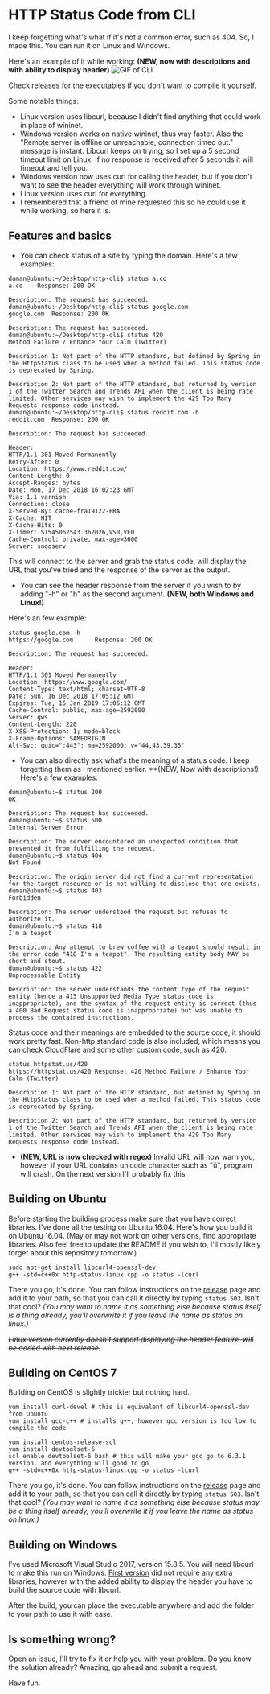 # HTTP Status Code from CLI

I keep forgetting what's what if it's not a common error, such as 404. So, I made this. You can run it on Linux and Windows.

Here's an example of it while working: **(NEW, now with descriptions and with ability to display header)**
![GIF of CLI](https://i.imgur.com/UW4RGXf.gif)

Check [releases](https://github.com/tkduman/cli-http-status-code/releases) for the executables if you don't want to compile it yourself.

Some notable things:
* Linux version uses libcurl, because I didn't find anything that could work in place of wininet.
* Windows version works on native wininet, thus way faster. Also the "Remote server is offline or unreachable, connection timed out." message is instant. Libcurl keeps on trying, so I set up a 5 second timeout limit on Linux. If no response is received after 5 seconds it will timeout and tell you.
* Windows version now uses curl for calling the header, but if you don't want to see the header everything will work through wininet.
* Linux version uses curl for everything.
* I remembered that a friend of mine requested this so he could use it while working, so here it is.

## Features and basics

* You can check status of a site by typing the domain.
Here's a few examples:
```console
duman@ubuntu:~/Desktop/http-cli$ status a.co
a.co	Response: 200 OK

Description: The request has succeeded.
duman@ubuntu:~/Desktop/http-cli$ status google.com
google.com	Response: 200 OK

Description: The request has succeeded.
duman@ubuntu:~/Desktop/http-cli$ status 420
Method Failure / Enhance Your Calm (Twitter)

Description 1: Not part of the HTTP standard, but defined by Spring in the HttpStatus class to be used when a method failed. This status code is deprecated by Spring.

Description 2: Not part of the HTTP standard, but returned by version 1 of the Twitter Search and Trends API when the client is being rate limited. Other services may wish to implement the 429 Too Many Requests response code instead.
duman@ubuntu:~/Desktop/http-cli$ status reddit.com -h
reddit.com	Response: 200 OK

Description: The request has succeeded.

Header:
HTTP/1.1 301 Moved Permanently
Retry-After: 0
Location: https://www.reddit.com/
Content-Length: 0
Accept-Ranges: bytes
Date: Mon, 17 Dec 2018 16:02:23 GMT
Via: 1.1 varnish
Connection: close
X-Served-By: cache-fra19122-FRA
X-Cache: HIT
X-Cache-Hits: 0
X-Timer: S1545062543.362026,VS0,VE0
Cache-Control: private, max-age=3600
Server: snooserv
```

This will connect to the server and grab the status code, will display the URL that you've tried and the response of the server as the output.

* You can see the header response from the server if you wish to by adding "-h" or "h" as the second argument. **(NEW, both Windows and Linux!)**

Here's an few example:
```console
status google.com -h
https://google.com      Response: 200 OK

Description: The request has succeeded.

Header:
HTTP/1.1 301 Moved Permanently
Location: https://www.google.com/
Content-Type: text/html; charset=UTF-8
Date: Sun, 16 Dec 2018 17:05:12 GMT
Expires: Tue, 15 Jan 2019 17:05:12 GMT
Cache-Control: public, max-age=2592000
Server: gws
Content-Length: 220
X-XSS-Protection: 1; mode=block
X-Frame-Options: SAMEORIGIN
Alt-Svc: quic=":443"; ma=2592000; v="44,43,39,35"
```

* You can also directly ask what's the meaning of a status code. I keep forgetting them as I mentioned earlier. **(NEW, Now with descriptions!)
Here's a few examples:
```console
duman@ubuntu:~$ status 200
OK

Description: The request has succeeded.
duman@ubuntu:~$ status 500
Internal Server Error

Description: The server encountered an unexpected condition that prevented it from fulfilling the request.
duman@ubuntu:~$ status 404
Not Found

Description: The origin server did not find a current representation for the target resource or is not willing to disclose that one exists.
duman@ubuntu:~$ status 403
Forbidden

Description: The server understood the request but refuses to authorize it.
duman@ubuntu:~$ status 418
I'm a teapot

Description: Any attempt to brew coffee with a teapot should result in the error code "418 I'm a teapot". The resulting entity body MAY be short and stout.
duman@ubuntu:~$ status 422
Unprocessable Entity

Description: The server understands the content type of the request entity (hence a 415 Unsupported Media Type status code is inappropriate), and the syntax of the request entity is correct (thus a 400 Bad Request status code is inappropriate) but was unable to process the contained instructions.
```

Status code and their meanings are embedded to the source code, it should work pretty fast.
Non-http standard code is also included, which means you can check CloudFlare and some other custom code, such as 420.

```console
status httpstat.us/420
https://httpstat.us/420 Response: 420 Method Failure / Enhance Your Calm (Twitter)

Description 1: Not part of the HTTP standard, but defined by Spring in the HttpStatus class to be used when a method failed. This status code is deprecated by Spring.

Description 2: Not part of the HTTP standard, but returned by version 1 of the Twitter Search and Trends API when the client is being rate limited. Other services may wish to implement the 429 Too Many Requests response code instead.
```

* **(NEW, URL is now checked with regex)**
Invalid URL will now warn you, however if your URL contains unicode character such as "ü", program will crash. On the next version I'll probably fix this.

## Building on Ubuntu

Before starting the building process make sure that you have correct libraries. I've done all the testing on Ubuntu 16.04.
Here's how you build it on Ubuntu 16.04. (May or may not work on other versions, find appropriate libraries. Also feel free to update the README if you wish to, I'll mostly likely forget about this repository tomorrow.)

```console
sudo apt-get install libcurl4-openssl-dev
g++ -std=c++0x http-status-linux.cpp -o status -lcurl
```

There you go, it's done. You can follow instructions on the [release](https://github.com/tkduman/cli-http-status-code/releases) page and add it to your path, so that you can call it directly by typing `status 503`. Isn't that cool? *(You may want to name it as something else because status itself is a thing already, you'll overwrite it if you leave the name as status on linux.)*

~~*Linux version currently doesn't support displaying the header feature, will be added with next release.*~~

## Building on CentOS 7

Building on CentOS is slightly trickier but nothing hard.

```console
yum install curl-devel # this is equivalent of libcurl4-openssl-dev from Ubuntu
yum install gcc-c++ # installs g++, however gcc version is too low to compile the code

yum install centos-release-scl
yum install devtoolset-6
scl enable devtoolset-6 bash # this will make your gcc go to 6.3.1 version, and everything will good to go
g++ -std=c++0x http-status-linux.cpp -o status -lcurl
```

There you go, it's done. You can follow instructions on the [release](https://github.com/tkduman/cli-http-status-code/releases) page and add it to your path, so that you can call it directly by typing `status 503`. Isn't that cool? *(You may want to name it as something else because status may be a thing itself already, you'll overwrite it if you leave the name as status on linux.)*

## Building on Windows

I've used Microsoft Visual Studio 2017, version 15.8.5. You will need libcurl to make this run on Windows. [First version](https://github.com/tkduman/cli-http-status-code/releases/tag/v1.0.0) did not require any extra libraries, however with the added ability to display the header you have to build the source code with libcurl.

After the build, you can place the executable anywhere and add the folder to your path to use it with ease.

## Is something wrong?

Open an issue, I'll try to fix it or help you with your problem. Do you know the solution already? Amazing, go ahead and submit a request.

Have fun.
